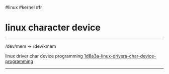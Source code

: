 #linux #kernel #fr
# linux character device
---


/dev/mem -> 
/dev/kmem

linux driver char device programming [1d8a3a-linux-drivers-char-device-programming](1d8a3a-linux-drivers-char-device-programming.md)

---
[^1]: linux kernel `Documentation/devices.txt`